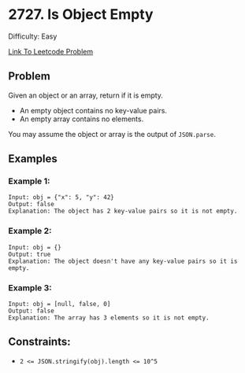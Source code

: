 # 2727. Is Object Empty
Difficulty: Easy

[Link To Leetcode Problem](https://leetcode.com/problems/is-object-empty/)

## Problem
Given an object or an array, return if it is empty.

- An empty object contains no key-value pairs.
- An empty array contains no elements.

You may assume the object or array is the output of `JSON.parse`.

## Examples
### Example 1:
```
Input: obj = {"x": 5, "y": 42}
Output: false
Explanation: The object has 2 key-value pairs so it is not empty.
```
### Example 2:
```
Input: obj = {}
Output: true
Explanation: The object doesn't have any key-value pairs so it is empty.
```
### Example 3:
```
Input: obj = [null, false, 0]
Output: false
Explanation: The array has 3 elements so it is not empty.
```

## Constraints:
- `2 <= JSON.stringify(obj).length <= 10^5`